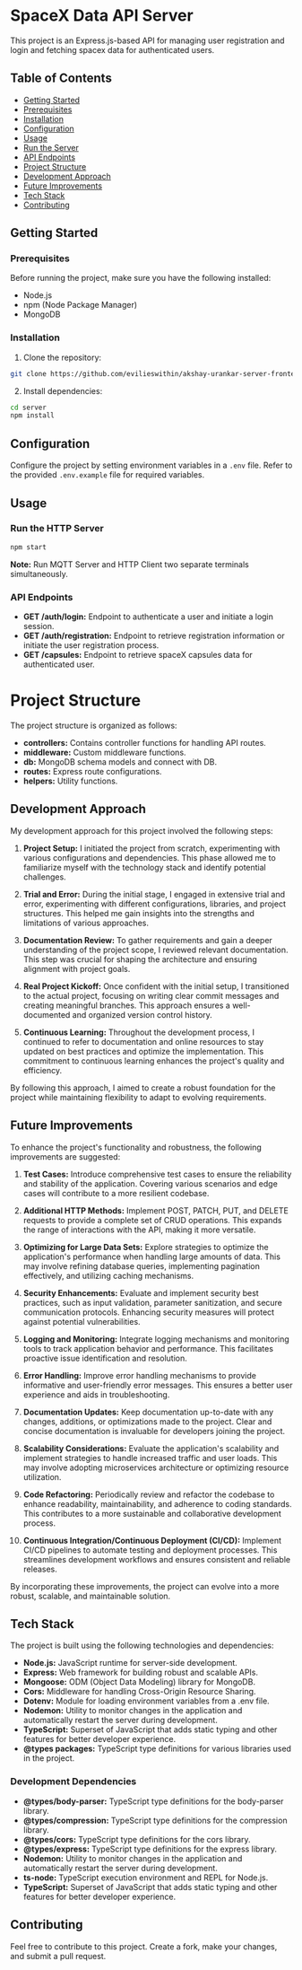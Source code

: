 # SpaceX Data API Server

This project is an Express.js-based API for managing user registration and login and fetching spacex data for authenticated users.

## Table of Contents

- [Getting Started](#getting-started)
- [Prerequisites](#prerequisites)
- [Installation](#installation)
- [Configuration](#configuration)
- [Usage](#usage)
- [Run the Server](#run-the-server)
- [API Endpoints](#api-endpoints)
- [Project Structure](#project-structure)
- [Development Approach](#development-approach)
- [Future Improvements](#future-improvements)
- [Tech Stack](#tech-stack)
- [Contributing](#contributing)

## Getting Started

### Prerequisites

Before running the project, make sure you have the following installed:

- Node.js
- npm (Node Package Manager)
- MongoDB

### Installation

1. Clone the repository:

```bash
git clone https://github.com/evilieswithin/akshay-urankar-server-frontend-developer.git
```

2. Install dependencies:

```bash
cd server
npm install
```

## Configuration

Configure the project by setting environment variables in a `.env` file. Refer to the provided `.env.example` file for required variables.

## Usage

### Run the HTTP Server

```bash
npm start
```

**Note:** Run MQTT Server and HTTP Client two separate terminals simultaneously.

### API Endpoints

- **GET /auth/login:** Endpoint to authenticate a user and initiate a login session.
- **GET /auth/registration:** Endpoint to retrieve registration information or initiate the user registration process.
- **GET /capsules:** Endpoint to retrieve spaceX capsules data for authenticated user.

# Project Structure

The project structure is organized as follows:

- **controllers:** Contains controller functions for handling API routes.
- **middleware:** Custom middleware functions.
- **db:** MongoDB schema models and connect with DB.
- **routes:** Express route configurations.
- **helpers:** Utility functions.

## Development Approach

My development approach for this project involved the following steps:

1. **Project Setup:** I initiated the project from scratch, experimenting with various configurations and dependencies. This phase allowed me to familiarize myself with the technology stack and identify potential challenges.

2. **Trial and Error:** During the initial stage, I engaged in extensive trial and error, experimenting with different configurations, libraries, and project structures. This helped me gain insights into the strengths and limitations of various approaches.

3. **Documentation Review:** To gather requirements and gain a deeper understanding of the project scope, I reviewed relevant documentation. This step was crucial for shaping the architecture and ensuring alignment with project goals.

4. **Real Project Kickoff:** Once confident with the initial setup, I transitioned to the actual project, focusing on writing clear commit messages and creating meaningful branches. This approach ensures a well-documented and organized version control history.

5. **Continuous Learning:** Throughout the development process, I continued to refer to documentation and online resources to stay updated on best practices and optimize the implementation. This commitment to continuous learning enhances the project's quality and efficiency.

By following this approach, I aimed to create a robust foundation for the project while maintaining flexibility to adapt to evolving requirements.

## Future Improvements

To enhance the project's functionality and robustness, the following improvements are suggested:

1. **Test Cases:** Introduce comprehensive test cases to ensure the reliability and stability of the application. Covering various scenarios and edge cases will contribute to a more resilient codebase.

2. **Additional HTTP Methods:** Implement POST, PATCH, PUT, and DELETE requests to provide a complete set of CRUD operations. This expands the range of interactions with the API, making it more versatile.

3. **Optimizing for Large Data Sets:** Explore strategies to optimize the application's performance when handling large amounts of data. This may involve refining database queries, implementing pagination effectively, and utilizing caching mechanisms.

4. **Security Enhancements:** Evaluate and implement security best practices, such as input validation, parameter sanitization, and secure communication protocols. Enhancing security measures will protect against potential vulnerabilities.

5. **Logging and Monitoring:** Integrate logging mechanisms and monitoring tools to track application behavior and performance. This facilitates proactive issue identification and resolution.

6. **Error Handling:** Improve error handling mechanisms to provide informative and user-friendly error messages. This ensures a better user experience and aids in troubleshooting.

7. **Documentation Updates:** Keep documentation up-to-date with any changes, additions, or optimizations made to the project. Clear and concise documentation is invaluable for developers joining the project.

8. **Scalability Considerations:** Evaluate the application's scalability and implement strategies to handle increased traffic and user loads. This may involve adopting microservices architecture or optimizing resource utilization.

9. **Code Refactoring:** Periodically review and refactor the codebase to enhance readability, maintainability, and adherence to coding standards. This contributes to a more sustainable and collaborative development process.

10. **Continuous Integration/Continuous Deployment (CI/CD):** Implement CI/CD pipelines to automate testing and deployment processes. This streamlines development workflows and ensures consistent and reliable releases.

By incorporating these improvements, the project can evolve into a more robust, scalable, and maintainable solution.

## Tech Stack

The project is built using the following technologies and dependencies:

- **Node.js:** JavaScript runtime for server-side development.
- **Express:** Web framework for building robust and scalable APIs.
- **Mongoose:** ODM (Object Data Modeling) library for MongoDB.
- **Cors:** Middleware for handling Cross-Origin Resource Sharing.
- **Dotenv:** Module for loading environment variables from a .env file.
- **Nodemon:** Utility to monitor changes in the application and automatically restart the server during development.
- **TypeScript:** Superset of JavaScript that adds static typing and other features for better developer experience.
- **@types packages:** TypeScript type definitions for various libraries used in the project.

### Development Dependencies

- **@types/body-parser:** TypeScript type definitions for the body-parser library.
- **@types/compression:** TypeScript type definitions for the compression library.
- **@types/cors:** TypeScript type definitions for the cors library.
- **@types/express:** TypeScript type definitions for the express library.
- **Nodemon:** Utility to monitor changes in the application and automatically restart the server during development.
- **ts-node:** TypeScript execution environment and REPL for Node.js.
- **TypeScript:** Superset of JavaScript that adds static typing and other features for better developer experience.

## Contributing

Feel free to contribute to this project. Create a fork, make your changes, and submit a pull request.
